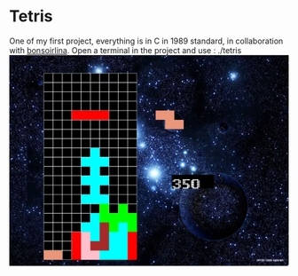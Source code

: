 # Tetris

One of my first project, everything is in C in 1989 standard, in collaboration with [bonsoirlina](https://github.com/bonsoirlina).
Open a terminal in the project and use : ./tetris
![tetris](https://raw.githubusercontent.com/senisonn/Tetris/main/tetris.png)

